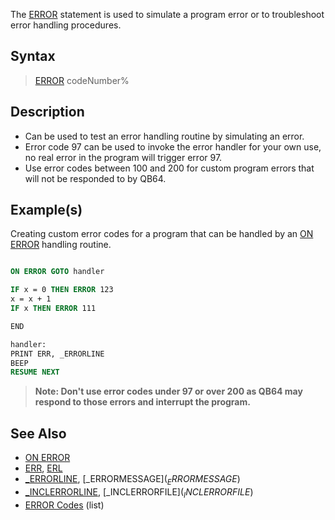 The [ERROR](ERROR) statement is used to simulate a program error or to troubleshoot error handling procedures.

## Syntax

> [ERROR](ERROR) codeNumber%

## Description

* Can be used to test an error handling routine by simulating an error. 
* Error code 97 can be used to invoke the error handler for your own use, no real error in the program will trigger error 97.
* Use error codes between 100 and 200 for custom program errors that will not be responded to by QB64. 

## Example(s)

Creating custom error codes for a program that can be handled by an [ON ERROR](ON-ERROR) handling routine.

```vb

ON ERROR GOTO handler

IF x = 0 THEN ERROR 123
x = x + 1
IF x THEN ERROR 111

END

handler:
PRINT ERR, _ERRORLINE
BEEP
RESUME NEXT 

```

> **Note: Don't use error codes under 97 or over 200 as QB64 may respond to those errors and interrupt the program.**

## See Also

* [ON ERROR](ON-ERROR)
* [ERR](ERR), [ERL](ERL)
* [_ERRORLINE](_ERRORLINE), [_ERRORMESSAGE$](_ERRORMESSAGE$)
* [_INCLERRORLINE](_INCLERRORLINE), [_INCLERRORFILE$](_INCLERRORFILE$)
* [ERROR Codes](ERROR-Codes) (list)
